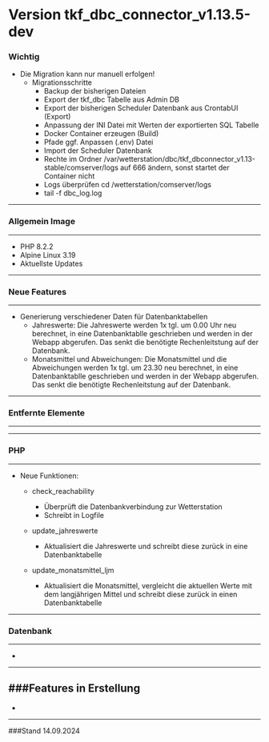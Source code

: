 # Version tkf_dbc_connector_v1.13.5-dev
### Wichtig

- Die Migration kann nur manuell erfolgen!
    - Migrationsschritte
        - Backup der bisherigen Dateien
        - Export der tkf_dbc Tabelle aus Admin DB
        - Export der bisherigen Scheduler Datenbank aus CrontabUI (Export)
        - Anpassung der INI Datei mit Werten der exportierten SQL Tabelle
        - Docker Container erzeugen (Build)
        - Pfade ggf. Anpassen (.env) Datei
        - Import der Scheduler Datenbank 
        - Rechte im Ordner /var/wetterstation/dbc/tkf_dbconnector_v1.13-stable/comserver/logs auf 666 ändern,  sonst startet der Container nicht 
        - Logs überprüfen cd /wetterstation/comserver/logs
        - tail -f dbc_log.log

---
### Allgemein Image
---
- PHP 8.2.2 
- Alpine Linux 3.19
- Aktuellste Updates

---
### Neue Features
---
- Generierung verschiedener Daten für Datenbanktabellen
    - Jahreswerte: Die Jahreswerte werden 1x tgl. um 0.00 Uhr neu berechnet, in eine Datenbanktablle geschrieben und werden in der Webapp abgerufen. Das senkt die benötigte Rechenleitstung auf der Datenbank.
    - Monatsmittel und Abweichungen: Die Monatsmittel und die Abweichungen werden 1x tgl. um 23.30 neu berechnet, in eine Datenbanktablle geschrieben und werden in der Webapp abgerufen. Das senkt die benötigte Rechenleitstung auf der Datenbank.

---
### Entfernte Elemente
---

---
### PHP
---
- Neue Funktionen:
    - check_reachability
        - Überprüft die Datenbankverbindung zur Wetterstation
        - Schreibt in Logfile

    - update_jahreswerte
        - Aktualisiert die Jahreswerte und schreibt diese zurück in eine Datenbanktabelle

    - update_monatsmittel_ljm
        - Aktualisiert die Monatsmittel, vergleicht die aktuellen Werte mit dem langjährigen Mittel und schreibt diese zurück in einen Datenbanktabelle

---
### Datenbank
---
- 

---
###Features in Erstellung
---
- 

---
###Stand 14.09.2024
